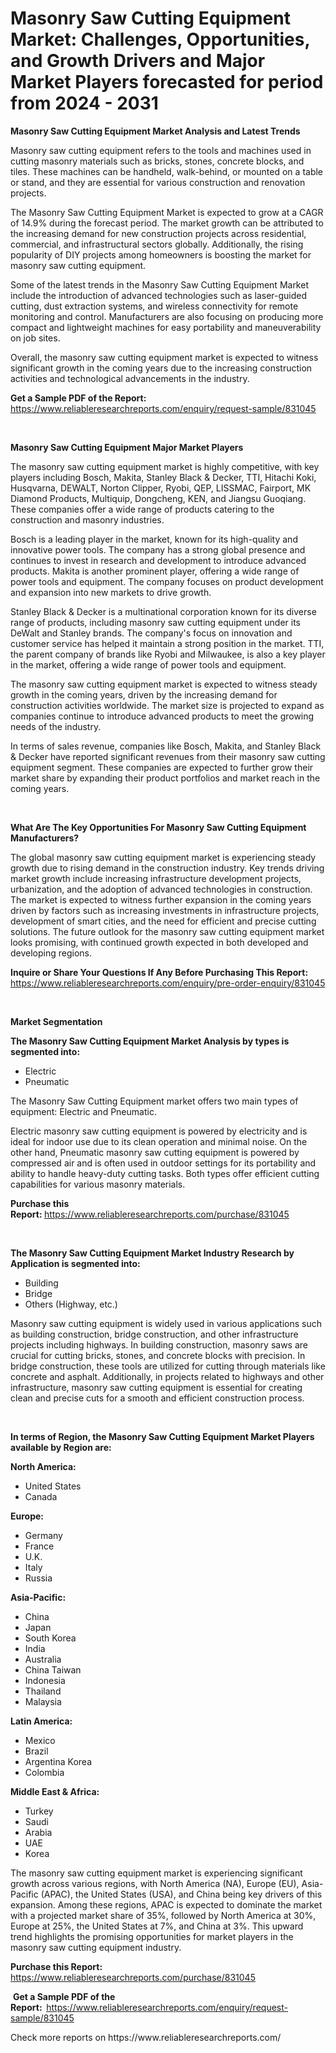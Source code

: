 <p><h1>Masonry Saw Cutting Equipment Market: Challenges, Opportunities, and Growth Drivers and Major Market Players forecasted for period from 2024 - 2031</h1></p><p><strong>Masonry Saw Cutting Equipment Market Analysis and Latest Trends</strong></p>
<p><p>Masonry saw cutting equipment refers to the tools and machines used in cutting masonry materials such as bricks, stones, concrete blocks, and tiles. These machines can be handheld, walk-behind, or mounted on a table or stand, and they are essential for various construction and renovation projects.</p><p>The Masonry Saw Cutting Equipment Market is expected to grow at a CAGR of 14.9% during the forecast period. The market growth can be attributed to the increasing demand for new construction projects across residential, commercial, and infrastructural sectors globally. Additionally, the rising popularity of DIY projects among homeowners is boosting the market for masonry saw cutting equipment.</p><p>Some of the latest trends in the Masonry Saw Cutting Equipment Market include the introduction of advanced technologies such as laser-guided cutting, dust extraction systems, and wireless connectivity for remote monitoring and control. Manufacturers are also focusing on producing more compact and lightweight machines for easy portability and maneuverability on job sites.</p><p>Overall, the masonry saw cutting equipment market is expected to witness significant growth in the coming years due to the increasing construction activities and technological advancements in the industry.</p></p>
<p><strong>Get a Sample PDF of the Report:&nbsp;</strong> <a href="https://www.reliableresearchreports.com/enquiry/request-sample/831045">https://www.reliableresearchreports.com/enquiry/request-sample/831045</a></p>
<p>&nbsp;</p>
<p><strong>Masonry Saw Cutting Equipment Major Market Players</strong></p>
<p><p>The masonry saw cutting equipment market is highly competitive, with key players including Bosch, Makita, Stanley Black & Decker, TTI, Hitachi Koki, Husqvarna, DEWALT, Norton Clipper, Ryobi, QEP, LISSMAC, Fairport, MK Diamond Products, Multiquip, Dongcheng, KEN, and Jiangsu Guoqiang. These companies offer a wide range of products catering to the construction and masonry industries.</p><p>Bosch is a leading player in the market, known for its high-quality and innovative power tools. The company has a strong global presence and continues to invest in research and development to introduce advanced products. Makita is another prominent player, offering a wide range of power tools and equipment. The company focuses on product development and expansion into new markets to drive growth.</p><p>Stanley Black & Decker is a multinational corporation known for its diverse range of products, including masonry saw cutting equipment under its DeWalt and Stanley brands. The company's focus on innovation and customer service has helped it maintain a strong position in the market. TTI, the parent company of brands like Ryobi and Milwaukee, is also a key player in the market, offering a wide range of power tools and equipment.</p><p>The masonry saw cutting equipment market is expected to witness steady growth in the coming years, driven by the increasing demand for construction activities worldwide. The market size is projected to expand as companies continue to introduce advanced products to meet the growing needs of the industry.</p><p>In terms of sales revenue, companies like Bosch, Makita, and Stanley Black & Decker have reported significant revenues from their masonry saw cutting equipment segment. These companies are expected to further grow their market share by expanding their product portfolios and market reach in the coming years.</p></p>
<p>&nbsp;</p>
<p><strong>What Are The Key Opportunities For Masonry Saw Cutting Equipment Manufacturers?</strong></p>
<p><p>The global masonry saw cutting equipment market is experiencing steady growth due to rising demand in the construction industry. Key trends driving market growth include increasing infrastructure development projects, urbanization, and the adoption of advanced technologies in construction. The market is expected to witness further expansion in the coming years driven by factors such as increasing investments in infrastructure projects, development of smart cities, and the need for efficient and precise cutting solutions. The future outlook for the masonry saw cutting equipment market looks promising, with continued growth expected in both developed and developing regions.</p></p>
<p><strong>Inquire or Share Your Questions If Any Before Purchasing This Report:</strong> <a href="https://www.reliableresearchreports.com/enquiry/pre-order-enquiry/831045">https://www.reliableresearchreports.com/enquiry/pre-order-enquiry/831045</a></p>
<p>&nbsp;</p>
<p><strong>Market Segmentation</strong></p>
<p><strong>The Masonry Saw Cutting Equipment Market Analysis by types is segmented into:</strong></p>
<p><ul><li>Electric</li><li>Pneumatic</li></ul></p>
<p><p>The Masonry Saw Cutting Equipment market offers two main types of equipment: Electric and Pneumatic. </p><p>Electric masonry saw cutting equipment is powered by electricity and is ideal for indoor use due to its clean operation and minimal noise. On the other hand, Pneumatic masonry saw cutting equipment is powered by compressed air and is often used in outdoor settings for its portability and ability to handle heavy-duty cutting tasks. Both types offer efficient cutting capabilities for various masonry materials.</p></p>
<p><strong>Purchase this Report:&nbsp;</strong><a href="https://www.reliableresearchreports.com/purchase/831045">https://www.reliableresearchreports.com/purchase/831045</a></p>
<p>&nbsp;</p>
<p><strong>The Masonry Saw Cutting Equipment Market Industry Research by Application is segmented into:</strong></p>
<p><ul><li>Building</li><li>Bridge</li><li>Others (Highway, etc.)</li></ul></p>
<p><p>Masonry saw cutting equipment is widely used in various applications such as building construction, bridge construction, and other infrastructure projects including highways. In building construction, masonry saws are crucial for cutting bricks, stones, and concrete blocks with precision. In bridge construction, these tools are utilized for cutting through materials like concrete and asphalt. Additionally, in projects related to highways and other infrastructure, masonry saw cutting equipment is essential for creating clean and precise cuts for a smooth and efficient construction process.</p></p>
<p>&nbsp;</p>
<p><strong>In terms of Region, the Masonry Saw Cutting Equipment Market Players available by Region are:</strong></p>
<p>
    <p> <strong> North America: </strong>
        <ul>
            <li>United States</li>
            <li>Canada</li>
        </ul>
        </p> 
    <p> <strong> Europe: </strong>
        <ul>
            <li>Germany</li>
            <li>France</li>
            <li>U.K.</li>
            <li>Italy</li>
            <li>Russia</li>
        </ul>
        </p> 
    <p> <strong> Asia-Pacific: </strong>
        <ul>
            <li>China</li>
            <li>Japan</li>
            <li>South Korea</li>
            <li>India</li>
            <li>Australia</li>
            <li>China Taiwan</li>
            <li>Indonesia</li>
            <li>Thailand</li>
            <li>Malaysia</li>
        </ul>
        </p> 
    <p> <strong> Latin America: </strong>
        <ul>
            <li>Mexico</li>
            <li>Brazil</li>
            <li>Argentina Korea</li>
            <li>Colombia</li>
        </ul>
        </p> 
    <p> <strong> Middle East & Africa: </strong>
        <ul>
            <li>Turkey</li>
            <li>Saudi</li>
            <li>Arabia</li>
            <li>UAE</li>
            <li>Korea</li>
        </ul>
    </p>
    </p>
<p><p>The masonry saw cutting equipment market is experiencing significant growth across various regions, with North America (NA), Europe (EU), Asia-Pacific (APAC), the United States (USA), and China being key drivers of this expansion. Among these regions, APAC is expected to dominate the market with a projected market share of 35%, followed by North America at 30%, Europe at 25%, the United States at 7%, and China at 3%. This upward trend highlights the promising opportunities for market players in the masonry saw cutting equipment industry.</p></p>
<p><strong>Purchase this Report: </strong><a href="https://www.reliableresearchreports.com/purchase/831045">https://www.reliableresearchreports.com/purchase/831045</a></p>
<p>&nbsp;<strong>Get a Sample PDF of the Report:&nbsp;&nbsp;</strong><a href="https://www.reliableresearchreports.com/enquiry/request-sample/831045">https://www.reliableresearchreports.com/enquiry/request-sample/831045</a></p>
<p><strong></strong></p>
<p>Check more reports on https://www.reliableresearchreports.com/</p>